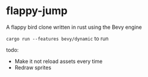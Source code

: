 # flappy-jump

A flappy bird clone written in rust using the Bevy engine

`cargo run --features bevy/dynamic` to run

todo:

- Make it not reload assets every time
- Redraw sprites
